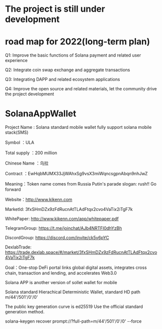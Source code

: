 # The project is still under development

# road map for 2022(long-term plan)
Q1:
Improve the basic functions of Solana payment and related user experience

Q2:
Integrate coin swap exchange and aggregate transactions

Q3:
Integrating DAPP and related ecosystem applications

Q4:
Improve the open source and related materials,  let the community drive the project development

# SolanaAppWallet
Project Name : Solana standard mobile wallet fully support solana mobile stack(SMS)

Symbol ：ULA 

Total supply ：200 million 

Chinese Name ：乌拉 

Contract ：EwHqbMUMX33JjWAhxSg9vsX3miWqncsgpnAbqn9nhJwZ 

Meaning：Token name comes from Russia Putin's parade slogan: rush!! Go forward 

Website：http://www.kikenn.com 

MarketId: 3fxSHmDZx9zFdRucnAtTLAdFtqx2cvo4VaTix2iTgF7k

WhitePaper: http://www.kikenn.com/app/whitepaper.pdf

TelegramGroup: https://t.me/joinchat/AJb4NRTFI0dhYzBh

DiscordGroup: https://discord.com/invite/ck5v6pYC

DexlabTrade: https://trade.dexlab.space/#/market/3fxSHmDZx9zFdRucnAtTLAdFtqx2cvo4VaTix2iTgF7k

Goal：One-stop DeFi portal links global digital assets, integrates cross chain, transaction and lending, and accelerates Web3.0 

Solana APP is another version of sollet wallet for mobile 

Solana standard Hierachical Deterministic Wallet, standard HD path m/44'/501'/0'/0' 

The public key generation curve is ed25519 Use the official standard generation method. 

solana-keygen recover prompt://?full-path=m/44'/501'/0'/0' --force 



